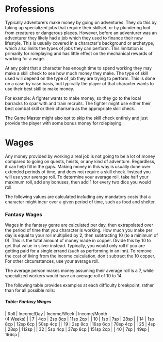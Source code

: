 # Professions

Typically adventurers make money by going on adventures. They do this by taking up specialized jobs that require their skillset, or by plundering loot from creatures or dangerous places. However, before an adventurer was an adventurer they likely had a job which they used to finance their new lifestyle. This is usually covered in a character's background or archetype, which also limits the types of jobs they can perform. This limitation is primarily for roleplaying and has little effect on the mechanical rewards of working for a wage.

At any point that a character has enough time to spend working they may make a skill check to see how much money they make. The type of skill used will depend on the type of job they are trying to perform. This is done on a case by case basis, but typically the player of that character wants to use their best skill to make money.

For example: A fighter wants to make money, so they go to the local barracks to spar with and train recruits. The fighter might use either their best combat skill or their charisma as the appropriate skill check.

The Game Master might also opt to skip the skill check entirely and just provide the player with some bonus money for roleplaying.

# Wages

Any money provided by working a real job is not going to be a lot of money compared to going on quests, heists, or any kind of adventure. Regardless, it can help fill in the gaps. Making money in this way is usually done over extended periods of time, and does not require a skill check. Instead you will use your average roll. To determine your average roll, take half your maximum roll, add any bonuses, then add 1 for every two dice you would roll.

The following values are calculated including any mandatory costs that a character might incur over a given period of time, such as food and shelter.

### Fantasy Wages

Wages in the fantasy genre are calculated per day, then extrapolated over the period of time that you character is working. How much you make per day is equal to your roll multiplied by 2, then subtracting 10 (to a minimum of 0). This is the total amount of money made in copper. Divide this by 10 to get that value in silver instead. Typically, you would only roll if you are getting paid for a single errand (such as performing in an inn). To remove the cost of living from the income calculation, don't subtract the 10 copper. For other circumstances, use your average roll.

The average person makes money assuming their average roll is a 7, while specialized workers would have an average roll of 10 to 14.

The following table provides examples at each difficulty breakpoint, rather than for all possible rolls:

##### Table: Fantasy Wages
| Roll | Income/Day | Income/Week | Income/Month<br/>(4 Weeks) |
| 7 | 4cp | 2sp 8cp | 11sp 2cp |
| 10 | 1sp | 7sp | 28sp |
| 14 | 1sp 8cp | 12sp 6cp | 50sp 4cp |
| 19 | 2sp 8cp | 19sp 6cp | 78sp 4cp |
| 25 | 4sp | 28sp | 112sp |
| 32 | 5sp 4cp | 37sp 8cp | 151sp 2cp |
| 40 | 7sp | 49sp | 196sp |